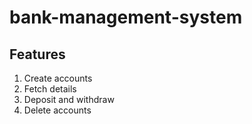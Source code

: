 # bank-management-system
## Features
1) Create accounts
2) Fetch details
3) Deposit and withdraw
4) Delete accounts
